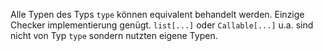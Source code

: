 
Alle Typen des Typs `type` können equivalent behandelt werden. Einzige Checker implementierung genügt.
`list[...]` oder `Callable[...]` u.a. sind nicht von Typ `type` sondern nutzten eigene Typen.